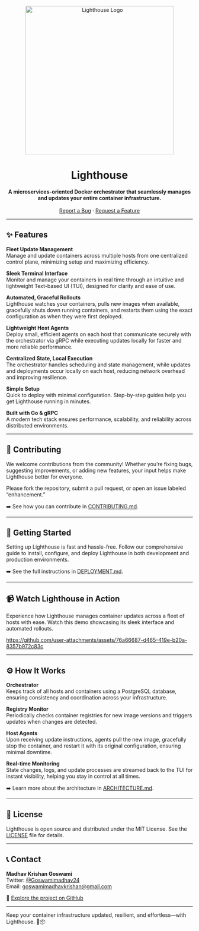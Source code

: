 <p align="center">
  <img src="https://github.com/user-attachments/assets/1c7c23c0-da2b-4972-818a-9eacf527d31d" alt="Lighthouse Logo" width="400">
</p>

<h1 align="center">Lighthouse</h1>

<p align="center">
  <strong>A microservices-oriented Docker orchestrator that seamlessly manages and updates your entire container infrastructure.</strong>
  <br /><br />
  <a href="https://github.com/MadhavKrishanGoswami/Lighthouse/issues">Report a Bug</a>
  ·
  <a href="https://github.com/MadhavKrishanGoswami/Lighthouse/issues">Request a Feature</a>
</p>

---

## ✨ Features

**Fleet Update Management**  
Manage and update containers across multiple hosts from one centralized control plane, minimizing setup and maximizing efficiency.

**Sleek Terminal Interface**  
Monitor and manage your containers in real time through an intuitive and lightweight Text-based UI (TUI), designed for clarity and ease of use.

**Automated, Graceful Rollouts**  
Lighthouse watches your containers, pulls new images when available, gracefully shuts down running containers, and restarts them using the exact configuration as when they were first deployed.

**Lightweight Host Agents**  
Deploy small, efficient agents on each host that communicate securely with the orchestrator via gRPC while executing updates locally for faster and more reliable performance.

**Centralized State, Local Execution**  
The orchestrator handles scheduling and state management, while updates and deployments occur locally on each host, reducing network overhead and improving resilience.

**Simple Setup**  
Quick to deploy with minimal configuration. Step-by-step guides help you get Lighthouse running in minutes.

**Built with Go & gRPC**  
A modern tech stack ensures performance, scalability, and reliability across distributed environments.

---
## 🤝 Contributing

We welcome contributions from the community! Whether you’re fixing bugs, suggesting improvements, or adding new features, your input helps make Lighthouse better for everyone.

Please fork the repository, submit a pull request, or open an issue labeled “enhancement.”

➡️ See how you can contribute in [CONTRIBUTING.md](https://github.com/MadhavKrishanGoswami/Lighthouse/blob/main/docs/CONTRIBUTING.md).

---

## 🚀 Getting Started

Setting up Lighthouse is fast and hassle-free. Follow our comprehensive guide to install, configure, and deploy Lighthouse in both development and production environments.

➡️ See the full instructions in [DEPLOYMENT.md](https://github.com/MadhavKrishanGoswami/Lighthouse/blob/main/docs/DEPLOYMENT.md).

---

## 📹 Watch Lighthouse in Action

Experience how Lighthouse manages container updates across a fleet of hosts with ease. Watch this demo showcasing its sleek interface and automated rollouts.

<p align="center">


https://github.com/user-attachments/assets/76a66687-d465-419e-b20a-8357b972c83c

  
</p>

---

## ⚙️ How It Works

**Orchestrator**  
Keeps track of all hosts and containers using a PostgreSQL database, ensuring consistency and coordination across your infrastructure.

**Registry Monitor**  
Periodically checks container registries for new image versions and triggers updates when changes are detected.

**Host Agents**  
Upon receiving update instructions, agents pull the new image, gracefully stop the container, and restart it with its original configuration, ensuring minimal downtime.

**Real-time Monitoring**  
State changes, logs, and update processes are streamed back to the TUI for instant visibility, helping you stay in control at all times.

➡️ Learn more about the architecture in [ARCHITECTURE.md](https://github.com/MadhavKrishanGoswami/Lighthouse/blob/main/docs/ARCHITECTURE.md).

---

## 📜 License

Lighthouse is open source and distributed under the MIT License. See the [LICENSE](https://github.com/MadhavKrishanGoswami/Lighthouse/blob/main/LICENSE) file for details.

---

## 📞 Contact

**Madhav Krishan Goswami**  
Twitter: [@Goswamimadhav24](https://twitter.com/Goswamimadhav24)  
Email: goswamimadhavkrishan@gmail.com

🔗 [Explore the project on GitHub](https://github.com/MadhavKrishanGoswami/Lighthouse)

---

Keep your container infrastructure updated, resilient, and effortless—with Lighthouse. 🚀📦
